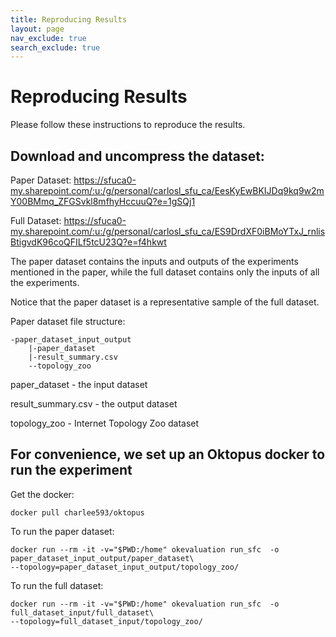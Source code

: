 ```yaml
---
title: Reproducing Results
layout: page
nav_exclude: true
search_exclude: true
---
```


# Reproducing Results

Please follow these instructions to reproduce the results.

## Download and uncompress the dataset:
  
 Paper Dataset: https://sfuca0-my.sharepoint.com/:u:/g/personal/carlosl_sfu_ca/EesKyEwBKIJDq9kq9w2mY00BMmq_ZFGSvkl8mfhyHccuuQ?e=1gSQj1

 Full Dataset: https://sfuca0-my.sharepoint.com/:u:/g/personal/carlosl_sfu_ca/ES9DrdXF0iBMoYTxJ_rnlisBtigvdK96coQFILf5tcU23Q?e=f4hkwt
 
 The paper dataset contains the inputs and outputs of the experiments mentioned in the paper, while the full dataset contains only the inputs of all the experiments. 
 
 Notice that the paper dataset is a representative sample of the full dataset.

 Paper dataset file structure:

 ```
 -paper_dataset_input_output
     |-paper_dataset
     |-result_summary.csv
     --topology_zoo
 ```

 paper_dataset - the input dataset
 
 result_summary.csv - the output dataset
 
 topology_zoo - Internet Topology Zoo dataset

## For convenience, we set up an Oktopus docker to run the experiment  

Get the docker:
```
docker pull charlee593/oktopus
```
      
To run the paper dataset:
```
docker run --rm -it -v="$PWD:/home" okevaluation run_sfc  -o paper_dataset_input_output/paper_dataset\ 
--topology=paper_dataset_input_output/topology_zoo/
```
      
To run the full dataset:
```
docker run --rm -it -v="$PWD:/home" okevaluation run_sfc  -o full_dataset_input/full_dataset\ 
--topology=full_dataset_input/topology_zoo/
```


